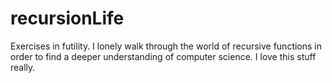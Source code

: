 # recursionLife
Exercises in futility. I lonely walk through the world of recursive functions in order to find a deeper understanding of computer science. I love this stuff really. 
